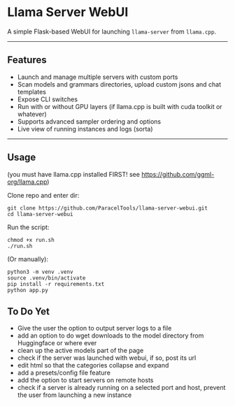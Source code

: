 # Llama Server WebUI

A simple Flask-based WebUI for launching `llama-server` from `llama.cpp`.

---

## Features

- Launch and manage multiple servers with custom ports
- Scan models and grammars directories, upload custom jsons and chat templates
- Expose CLI switches
- Run with or without GPU layers (if llama.cpp is built with cuda toolkit or whatever)
- Supports advanced sampler ordering and options
- Live view of running instances and logs (sorta)

---

## Usage
(you must have llama.cpp installed FIRST! see https://github.com/ggml-org/llama.cpp)

Clone repo and enter dir:
```
git clone https://github.com/ParacelTools/llama-server-webui.git
cd llama-server-webui
```
Run the script:
```
chmod +x run.sh
./run.sh
```
(Or manually):
```
python3 -m venv .venv
source .venv/bin/activate
pip install -r requirements.txt
python app.py
```
## To Do Yet
- Give the user the option to output server logs to a file
- add an option to do wget downloads to the model directory from Huggingface or where ever
- clean up the active models part of the page
- check if the server was launched with webui, if so, post its url
- edit html so that the categories collapse and expand
- add a presets/config file feature
- add the option to start servers on remote hosts
- check if a server is already running on a selected port and host, prevent the user from launching a new instance
